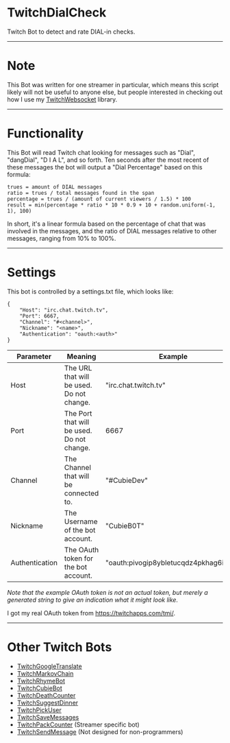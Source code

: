 # TwitchDialCheck
Twitch Bot to detect and rate DIAL-in checks.

---
# Note
This Bot was written for one streamer in particular, which means this script likely will not be useful to anyone else, but people interested in checking out how I use my [TwitchWebsocket](https://github.com/CubieDev/TwitchWebsocket) library.

---
# Functionality
This Bot will read Twitch chat looking for messages such as "Dial", "dangDial", "D I A L", and so forth.
Ten seconds after the most recent of these messages the bot will output a "Dial Percentage" based on this formula:

`trues = amount of DIAL messages`<br>
`ratio = trues / total messages found in the span`<br>
`percentage = trues / (amount of current viewers / 1.5) * 100`<br>
`result = min(percentage * ratio * 10 * 0.9 + 10 + random.uniform(-1, 1), 100)`

In short, it's a linear formula based on the percentage of chat that was involved in the messages, and the ratio of DIAL messages relative to other messages, ranging from 10% to 100%.

---

# Settings
This bot is controlled by a settings.txt file, which looks like:
```
{
    "Host": "irc.chat.twitch.tv",
    "Port": 6667,
    "Channel": "#<channel>",
    "Nickname": "<name>",
    "Authentication": "oauth:<auth>"
}
```

| **Parameter**        | **Meaning** | **Example** |
| -------------------- | ----------- | ----------- |
| Host                 | The URL that will be used. Do not change.                         | "irc.chat.twitch.tv" |
| Port                 | The Port that will be used. Do not change.                        | 6667 |
| Channel              | The Channel that will be connected to.                            | "#CubieDev" |
| Nickname             | The Username of the bot account.                                  | "CubieB0T" |
| Authentication       | The OAuth token for the bot account.                              | "oauth:pivogip8ybletucqdz4pkhag6itbax" |

*Note that the example OAuth token is not an actual token, but merely a generated string to give an indication what it might look like.*

I got my real OAuth token from https://twitchapps.com/tmi/.

---

# Other Twitch Bots
* [TwitchGoogleTranslate](https://github.com/CubieDev/TwitchGoogleTranslate)
* [TwitchMarkovChain](https://github.com/CubieDev/TwitchMarkovChain)
* [TwitchRhymeBot](https://github.com/CubieDev/TwitchRhymeBot)
* [TwitchCubieBot](https://github.com/CubieDev/TwitchCubieBot)
* [TwitchDeathCounter](https://github.com/CubieDev/TwitchDeathCounter)
* [TwitchSuggestDinner](https://github.com/CubieDev/TwitchSuggestDinner)
* [TwitchPickUser](https://github.com/CubieDev/TwitchPickUser)
* [TwitchSaveMessages](https://github.com/CubieDev/TwitchSaveMessages)
* [TwitchPackCounter](https://github.com/CubieDev/TwitchPackCounter) (Streamer specific bot)
* [TwitchSendMessage](https://github.com/CubieDev/TwitchSendMessage) (Not designed for non-programmers)
